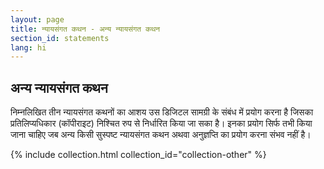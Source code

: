 ```yaml
---
layout: page
title: न्‍यायसंगत कथन - अन्य न्‍यायसंगत कथन
section_id: statements
lang: hi
---
```


## अन्य न्‍यायसंगत कथन

निम्नलिखित तीन न्यायसंगत कथनों का आशय उस डिजिटल सामग्री के संबंध में प्रयोग करना है जिसका प्रतिलिप्यधिकार (कॉपीराइट) निश्चित रुप से निर्धारित किया जा सका है। इनका प्रयोग सिर्फ तभी किया जाना चाहिए जब अन्य किसी सुस्पष्ट न्यायसंगत कथन अथवा अनुज्ञप्ति का प्रयोग करना संभव नहीं है।

{% include collection.html collection_id="collection-other" %}

